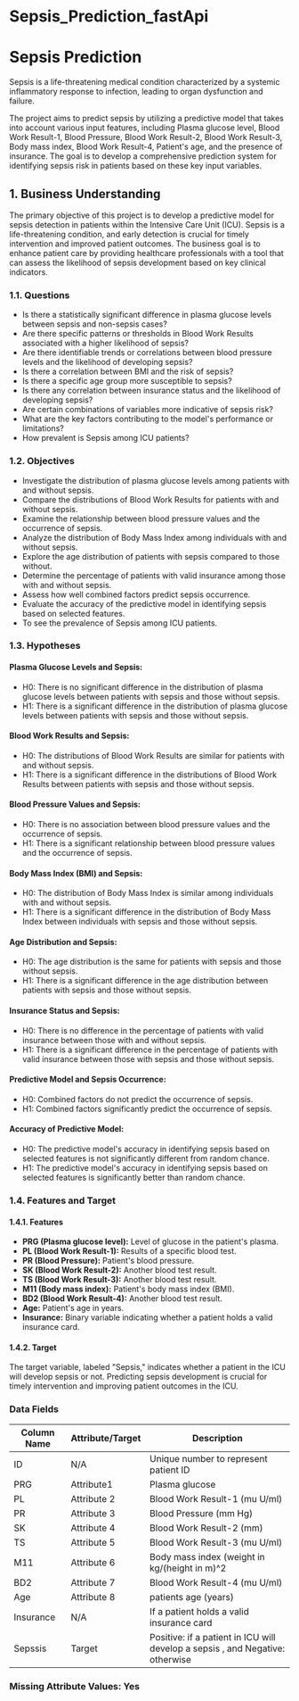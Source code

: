 # Sepsis_Prediction_fastApi

# Sepsis Prediction

Sepsis is a life-threatening medical condition characterized by a systemic inflammatory response to infection, leading to organ dysfunction and failure.

The project aims to predict sepsis by utilizing a predictive model that takes into account various input features, including Plasma glucose level, Blood Work Result-1, Blood Pressure, Blood Work Result-2, Blood Work Result-3, Body mass index, Blood Work Result-4, Patient's age, and the presence of insurance. The goal is to develop a comprehensive prediction system for identifying sepsis risk in patients based on these key input variables.

## 1. Business Understanding

The primary objective of this project is to develop a predictive model for sepsis detection in patients within the Intensive Care Unit (ICU). Sepsis is a life-threatening condition, and early detection is crucial for timely intervention and improved patient outcomes. The business goal is to enhance patient care by providing healthcare professionals with a tool that can assess the likelihood of sepsis development based on key clinical indicators.

### 1.1. Questions

- Is there a statistically significant difference in plasma glucose levels between sepsis and non-sepsis cases?
- Are there specific patterns or thresholds in Blood Work Results associated with a higher likelihood of sepsis?
- Are there identifiable trends or correlations between blood pressure levels and the likelihood of developing sepsis?
- Is there a correlation between BMI and the risk of sepsis?
- Is there a specific age group more susceptible to sepsis?
- Is there any correlation between insurance status and the likelihood of developing sepsis?
- Are certain combinations of variables more indicative of sepsis risk?
- What are the key factors contributing to the model's performance or limitations?
- How prevalent is Sepsis among ICU patients?

### 1.2. Objectives

- Investigate the distribution of plasma glucose levels among patients with and without sepsis.
- Compare the distributions of Blood Work Results for patients with and without sepsis.
- Examine the relationship between blood pressure values and the occurrence of sepsis.
- Analyze the distribution of Body Mass Index among individuals with and without sepsis.
- Explore the age distribution of patients with sepsis compared to those without.
- Determine the percentage of patients with valid insurance among those with and without sepsis.
- Assess how well combined factors predict sepsis occurrence.
- Evaluate the accuracy of the predictive model in identifying sepsis based on selected features.
- To see the prevalence of Sepsis among ICU patients.

### 1.3. Hypotheses

#### Plasma Glucose Levels and Sepsis:

- H0: There is no significant difference in the distribution of plasma glucose levels between patients with sepsis and those without sepsis.
- H1: There is a significant difference in the distribution of plasma glucose levels between patients with sepsis and those without sepsis.

#### Blood Work Results and Sepsis:

- H0: The distributions of Blood Work Results are similar for patients with and without sepsis.
- H1: There is a significant difference in the distributions of Blood Work Results between patients with sepsis and those without sepsis.

#### Blood Pressure Values and Sepsis:

- H0: There is no association between blood pressure values and the occurrence of sepsis.
- H1: There is a significant relationship between blood pressure values and the occurrence of sepsis.

#### Body Mass Index (BMI) and Sepsis:

- H0: The distribution of Body Mass Index is similar among individuals with and without sepsis.
- H1: There is a significant difference in the distribution of Body Mass Index between individuals with sepsis and those without sepsis.

#### Age Distribution and Sepsis:

- H0: The age distribution is the same for patients with sepsis and those without sepsis.
- H1: There is a significant difference in the age distribution between patients with sepsis and those without sepsis.

#### Insurance Status and Sepsis:

- H0: There is no difference in the percentage of patients with valid insurance between those with and without sepsis.
- H1: There is a significant difference in the percentage of patients with valid insurance between those with sepsis and those without sepsis.

#### Predictive Model and Sepsis Occurrence:

- H0: Combined factors do not predict the occurrence of sepsis.
- H1: Combined factors significantly predict the occurrence of sepsis.

#### Accuracy of Predictive Model:

- H0: The predictive model's accuracy in identifying sepsis based on selected features is not significantly different from random chance.
- H1: The predictive model's accuracy in identifying sepsis based on selected features is significantly better than random chance.

### 1.4. Features and Target

#### 1.4.1. Features

- **PRG (Plasma glucose level):** Level of glucose in the patient's plasma.
- **PL (Blood Work Result-1):** Results of a specific blood test.
- **PR (Blood Pressure):** Patient's blood pressure.
- **SK (Blood Work Result-2):** Another blood test result.
- **TS (Blood Work Result-3):** Another blood test result.
- **M11 (Body mass index):** Patient's body mass index (BMI).
- **BD2 (Blood Work Result-4):** Another blood test result.
- **Age:** Patient's age in years.
- **Insurance:** Binary variable indicating whether a patient holds a valid insurance card.

#### 1.4.2. Target

The target variable, labeled "Sepsis," indicates whether a patient in the ICU will develop sepsis or not. Predicting sepsis development is crucial for timely intervention and improving patient outcomes in the ICU.


### Data Fields

| Column   Name                | Attribute/Target | Description                                                                                                                                                                                                  |
|------------------------------|------------------|--------------------------------------------------------------------------------------------------------------------------------------------------------------------------------------------------------------|
| ID                           | N/A              | Unique number to represent patient ID                                                                                                                                                                        |
| PRG           | Attribute1       |  Plasma glucose|
| PL               | Attribute 2     |   Blood Work Result-1 (mu U/ml)                                                                                                                                                |
| PR              | Attribute 3      | Blood Pressure (mm Hg)|
| SK              | Attribute 4      | Blood Work Result-2 (mm)|
| TS             | Attribute 5      |     Blood Work Result-3 (mu U/ml)|                                                                                  
| M11     | Attribute 6    |  Body mass index (weight in kg/(height in m)^2|
| BD2             | Attribute 7     |   Blood Work Result-4 (mu U/ml)|
| Age              | Attribute 8      |    patients age  (years)|
| Insurance | N/A     | If a patient holds a valid insurance card|
| Sepssis                 | Target           | Positive: if a patient in ICU will develop a sepsis , and Negative: otherwise |

### Missing Attribute Values: Yes